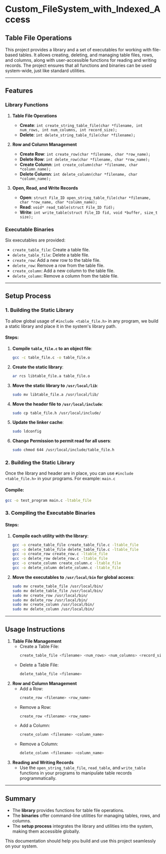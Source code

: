 # Custom_FileSystem_with_Indexed_Access

## Table File Operations

This project provides a library and a set of executables for working with file-based tables. It allows creating, deleting, and managing table files, rows, and columns, along with user-accessible functions for reading and writing records. The project ensures that all functions and binaries can be used system-wide, just like standard utilities.

---

## Features

### Library Functions
1. **Table File Operations**
   - **Create**: `int create_string_table_file(char *filename, int num_rows, int num_columns, int record_size);`
   - **Delete**: `int delete_string_table_file(char *filename);`

2. **Row and Column Management**
   - **Create Row**: `int create_row(char *filename, char *row_name);`
   - **Delete Row**: `int delete_row(char *filename, char *row_name);`
   - **Create Column**: `int create_column(char *filename, char *column_name);`
   - **Delete Column**: `int delete_column(char *filename, char *column_name);`

3. **Open, Read, and Write Records**
   - **Open**: `struct File_ID open_string_table_file(char *filename, char *row_name, char *column_name);`
   - **Read**: `void* read_table(struct File_ID fid);`
   - **Write**: `int write_table(struct File_ID fid, void *buffer, size_t size);`

### Executable Binaries
Six executables are provided:
- `create_table_file`: Create a table file.
- `delete_table_file`: Delete a table file.
- `create_row`: Add a new row to the table file.
- `delete_row`: Remove a row from the table file.
- `create_column`: Add a new column to the table file.
- `delete_column`: Remove a column from the table file.

---

## Setup Process

### 1. Building the Static Library
To allow global usage of `#include <table_file.h>` in any program, we build a static library and place it in the system's library path.

#### Steps:
1. **Compile `table_file.c` to an object file**:
   ```bash
   gcc -c table_file.c -o table_file.o
2. **Create the static library**:
   ```bash
   ar rcs libtable_file.a table_file.o
3. **Move the static library to `/usr/local/lib`**:
   ```bash
   sudo mv libtable_file.a /usr/local/lib/
4. **Move the header file to `/usr/local/include`**:
   ```bash
   sudo cp table_file.h /usr/local/include/
5. **Update the linker cache**:
   ```bash
   sudo ldconfig
6. **Change Permission to permit read for all users**:
   ```bash
   sudo chmod 644 /usr/local/include/table_file.h

### 2. Building the Static Library
Once the library and header are in place, you can use `#include <table_file.h>` in your programs. For example:
`main.c`

#### Compile:
```bash
gcc -o test_program main.c -ltable_file
```

### 3. Compiling the Executable Binaries

#### Steps:
1. **Compile each utility with the library**:
   ```bash
   gcc -o create_table_file create_table_file.c -ltable_file
   gcc -o delete_table_file delete_table_file.c -ltable_file
   gcc -o create_row create_row.c -ltable_file
   gcc -o delete_row delete_row.c -ltable_file
   gcc -o create_column create_column.c -ltable_file
   gcc -o delete_column delete_column.c -ltable_file
2. **Move the executables to `/usr/local/bin` for global access**:
   ```bash
   sudo mv create_table_file /usr/local/bin/
   sudo mv delete_table_file /usr/local/bin/
   sudo mv create_row /usr/local/bin/
   sudo mv delete_row /usr/local/bin/
   sudo mv create_column /usr/local/bin/
   sudo mv delete_column /usr/local/bin/
   ```
---

## Usage Instructions
1. **Table File Management**
   - Create a Table File:
     ```bash
     create_table_file <filename> <num_rows> <num_columns> <record_size>
     ```
   - Delete a Table File:
     ```bash
     delete_table_file <filename>
     ```
2. **Row and Column Management**
   - Add a Row:
     ```bash
     create_row <filename> <row_name>
     ```
   - Remove a Row:
     ```bash
     create_row <filename> <row_name>
     ```
   - Add a Column:
     ```bash
     create_column <filename> <column_name>
     ```
   - Remove a Column:
     ```bash
     delete_column <filename> <column_name>
     ```
3. **Reading and Writing Records**
   - Use the `open_string_table_file`, `read_table`, and `write_table` functions in your programs to manipulate table records programmatically.

---

## Summary
- The **library** provides functions for table file operations.
- The **binaries** offer command-line utilities for managing tables, rows, and columns.
- The **setup process** integrates the library and utilities into the system, making them accessible globally.

This documentation should help you build and use this project seamlessly on your system.
